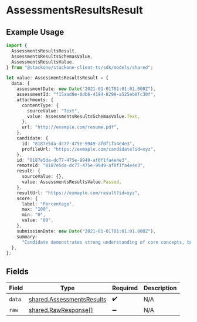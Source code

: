 # AssessmentsResultsResult

## Example Usage

```typescript
import {
  AssessmentsResultsResult,
  AssessmentsResultsSchemasValue,
  AssessmentsResultsValue,
} from "@stackone/stackone-client-ts/sdk/models/shared";

let value: AssessmentsResultsResult = {
  data: {
    assessmentDate: new Date("2021-01-01T01:01:01.000Z"),
    assessmentId: "f15aad8e-8db6-4194-8299-a525eb8fc30f",
    attachments: {
      contentType: {
        sourceValue: "Text",
        value: AssessmentsResultsSchemasValue.Text,
      },
      url: "http://example.com/resume.pdf",
    },
    candidate: {
      id: "8187e5da-dc77-475e-9949-af0f1fa4e4e3",
      profileUrl: "https://exmaple.com/candidate?id=xyz",
    },
    id: "8187e5da-dc77-475e-9949-af0f1fa4e4e3",
    remoteId: "8187e5da-dc77-475e-9949-af0f1fa4e4e3",
    result: {
      sourceValue: {},
      value: AssessmentsResultsValue.Passed,
    },
    resultUrl: "https://exmaple.com/result?id=xyz",
    score: {
      label: "Percentage",
      max: "100",
      min: "0",
      value: "80",
    },
    submissionDate: new Date("2021-01-01T01:01:01.000Z"),
    summary:
      "Candidate demonstrates strong understanding of core concepts, but struggles with application",
  },
};
```

## Fields

| Field                                                                         | Type                                                                          | Required                                                                      | Description                                                                   |
| ----------------------------------------------------------------------------- | ----------------------------------------------------------------------------- | ----------------------------------------------------------------------------- | ----------------------------------------------------------------------------- |
| `data`                                                                        | [shared.AssessmentsResults](../../../sdk/models/shared/assessmentsresults.md) | :heavy_check_mark:                                                            | N/A                                                                           |
| `raw`                                                                         | [shared.RawResponse](../../../sdk/models/shared/rawresponse.md)[]             | :heavy_minus_sign:                                                            | N/A                                                                           |